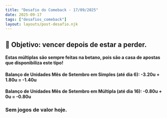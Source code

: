 ```yaml
---
title: "Desafio do Comeback - 17/09/2025"
date: 2025-09-17
tags: ["desafios_comeback"]
layout: layouts/post-desafio.njk
---
```


## 🎯 Objetivo: vencer depois de estar a perder.

#### Estas múltiplas são sempre feitas na betano, pois são a casa de apostas que disponibiliza este tipo!

#### Balanço de Unidades Mês de Setembro em Simples (até dia 6): -3.20u + 1.80u = -1.40u
#### Balanço de Unidades Mês de Setembro em Múltipla (até dia 16): -0.80u + 0u = -0.80u

### Sem jogos de valor hoje.